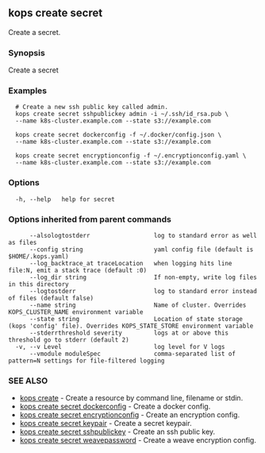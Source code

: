 
<!--- This file is automatically generated by make gen-cli-docs; changes should be made in the go CLI command code (under cmd/kops) -->

## kops create secret

Create a secret.

### Synopsis

Create a secret

### Examples

```
  # Create a new ssh public key called admin.
  kops create secret sshpublickey admin -i ~/.ssh/id_rsa.pub \
  --name k8s-cluster.example.com --state s3://example.com
  
  kops create secret dockerconfig -f ~/.docker/config.json \
  --name k8s-cluster.example.com --state s3://example.com
  
  kops create secret encryptionconfig -f ~/.encryptionconfig.yaml \
  --name k8s-cluster.example.com --state s3://example.com
```

### Options

```
  -h, --help   help for secret
```

### Options inherited from parent commands

```
      --alsologtostderr                  log to standard error as well as files
      --config string                    yaml config file (default is $HOME/.kops.yaml)
      --log_backtrace_at traceLocation   when logging hits line file:N, emit a stack trace (default :0)
      --log_dir string                   If non-empty, write log files in this directory
      --logtostderr                      log to standard error instead of files (default false)
      --name string                      Name of cluster. Overrides KOPS_CLUSTER_NAME environment variable
      --state string                     Location of state storage (kops 'config' file). Overrides KOPS_STATE_STORE environment variable
      --stderrthreshold severity         logs at or above this threshold go to stderr (default 2)
  -v, --v Level                          log level for V logs
      --vmodule moduleSpec               comma-separated list of pattern=N settings for file-filtered logging
```

### SEE ALSO

* [kops create](kops_create.md)	 - Create a resource by command line, filename or stdin.
* [kops create secret dockerconfig](kops_create_secret_dockerconfig.md)	 - Create a docker config.
* [kops create secret encryptionconfig](kops_create_secret_encryptionconfig.md)	 - Create an encryption config.
* [kops create secret keypair](kops_create_secret_keypair.md)	 - Create a secret keypair.
* [kops create secret sshpublickey](kops_create_secret_sshpublickey.md)	 - Create an ssh public key.
* [kops create secret weavepassword](kops_create_secret_weavepassword.md)	 - Create a weave encryption config.

